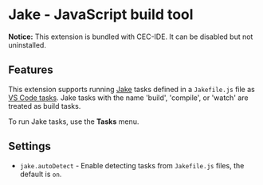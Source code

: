 # Jake - JavaScript build tool

**Notice:** This extension is bundled with CEC-IDE. It can be disabled but not uninstalled.

## Features

This extension supports running [Jake](http://jakejs.com/) tasks defined in a `Jakefile.js` file as [VS Code tasks](https://code.visualstudio.com/docs/editor/tasks). Jake tasks with the name 'build', 'compile', or 'watch' are treated as build tasks.

To run Jake tasks, use the **Tasks** menu.

## Settings

- `jake.autoDetect` - Enable detecting tasks from `Jakefile.js` files, the default is `on`.
